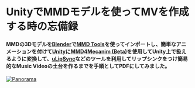 # UnityでMMDモデルを使ってMVを作成する時の忘備録

#### MMDの3Dモデルを[Blender](https://www.blender.org/)で[MMD Tools](https://github.com/sugiany/blender_mmd_tools)を使ってインポートし、簡単なアニメーションを付けて[Unity](https://unity.com)に[MMD4Mecanim (Beta)](https://stereoarts.jp/)を使用して**Unity**上で扱えるように変換して、[uLipSync](https://github.com/hecomi/uLipSync)などのツールを利用してリップシンクをつけ簡易的なMusic Videoの土台を作るまでを手順として**PDF**にしてみました。

[![Panorama](https://github.com/gtbts/UnityMMDMV/assets/18327792/705ebbb1-ae95-4854-a2e3-e7e552cf7300)]('https://www.youtube.com/watch?v=bTCqKYXLwoY')
